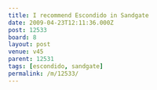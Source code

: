 ```yaml
---
title: I recommend Escondido in Sandgate
date: 2009-04-23T12:11:36.000Z
post: 12533
board: 8
layout: post
venue: v45
parent: 12531
tags: [escondido, sandgate]
permalink: /m/12533/
---
```


